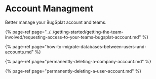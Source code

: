 # Account Managment

Better manage your BugSplat account and teams.

{% page-ref page="../../getting-started/getting-the-team-involved/requesting-access-to-your-teams-bugsplat-account.md" %}

{% page-ref page="how-to-migrate-databases-between-users-and-accounts.md" %}

{% page-ref page="permanently-deleting-a-company-account.md" %}

{% page-ref page="permanently-deleting-a-user-account.md" %}



